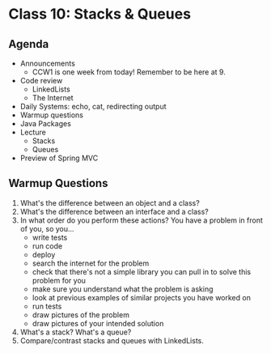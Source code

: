 # Class 10: Stacks & Queues

## Agenda
- Announcements
    - CCW1 is one week from today! Remember to be here at 9.
- Code review
    - LinkedLists
    - The Internet
- Daily Systems: echo, cat, redirecting output
- Warmup questions
- Java Packages
- Lecture
    - Stacks
    - Queues
- Preview of Spring MVC

## Warmup Questions
1. What's the difference between an object and a class?
2. What's the difference between an interface and a class?
3. In what order do you perform these actions? You have a problem in front of you, so you...
    - write tests
    - run code
    - deploy
    - search the internet for the problem
    - check that there's not a simple library you can pull in to solve this problem for you
    - make sure you understand what the problem is asking
    - look at previous examples of similar projects you have worked on
    - run tests
    - draw pictures of the problem
    - draw pictures of your intended solution
4. What's a stack? What's a queue?
5. Compare/contrast stacks and queues with LinkedLists.

